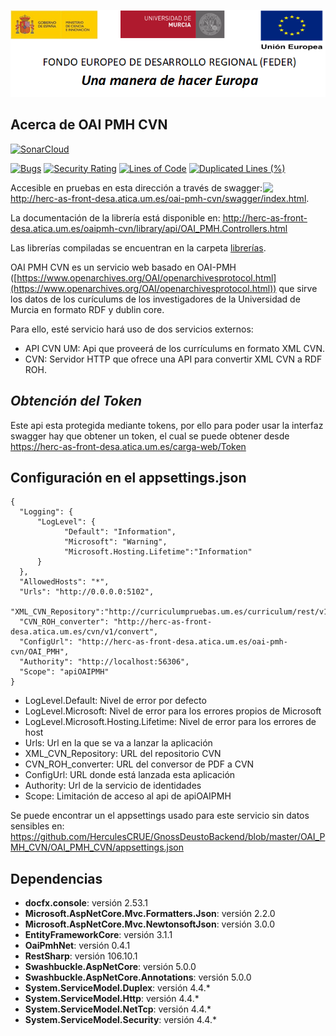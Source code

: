 ![](..//Docs/media/CabeceraDocumentosMD.png)

## Acerca de OAI PMH CVN

[![SonarCloud](https://sonarcloud.io/images/project_badges/sonarcloud-white.svg)](https://sonarcloud.io/dashboard?id=OAI_PMH_CVN)

[![Bugs](https://sonarcloud.io/api/project_badges/measure?project=OAI_PMH_CVN&metric=bugs)](https://sonarcloud.io/dashboard?id=OAI_PMH_CVN)
[![Security Rating](https://sonarcloud.io/api/project_badges/measure?project=OAI_PMH_CVN&metric=security_rating)](https://sonarcloud.io/dashboard?id=OAI_PMH_CVN)
[![Lines of Code](https://sonarcloud.io/api/project_badges/measure?project=OAI_PMH_CVN&metric=ncloc)](https://sonarcloud.io/dashboard?id=OAI_PMH_CVN)
[![Duplicated Lines (%)](https://sonarcloud.io/api/project_badges/measure?project=OAI_PMH_CVN&metric=duplicated_lines_density)](https://sonarcloud.io/dashboard?id=OAI_PMH_CVN)

[<img align="right" width="100px" src="https://dotnetfoundation.org/img/logo_big.svg" />](https://dotnetfoundation.org/projects?searchquery=IdentityServer&type=project)

Accesible en pruebas en esta dirección a través de swagger: http://herc-as-front-desa.atica.um.es/oai-pmh-cvn/swagger/index.html.

La documentación de la librería está disponible en: 
http://herc-as-front-desa.atica.um.es/oaipmh-cvn/library/api/OAI_PMH.Controllers.html

Las librerías compiladas se encuentran en la carpeta [librerías](https://github.com/HerculesCRUE/GnossDeustoBackend/tree/master/libraries).

OAI PMH CVN es un servicio web basado en OAI-PMH ([https://www.openarchives.org/OAI/openarchivesprotocol.html](https://www.openarchives.org/OAI/openarchivesprotocol.html)) que sirve los datos de los curículums de los investigadores de la Universidad de Murcia en formato RDF y dublin core.

Para ello, esté servicio hará uso de dos servicios externos:
 - API CVN UM: Api que proveerá de los currículums en formato XML CVN.
 - CVN: Servidor HTTP que ofrece una API para convertir XML CVN a RDF ROH.

*Obtención del Token*
-------------------------
Este api esta protegida mediante tokens, por ello para poder usar la interfaz swagger hay que obtener un token, el cual se puede obtener desde https://herc-as-front-desa.atica.um.es/carga-web/Token

## Configuración en el appsettings.json
    {
      "Logging": {
          "LogLevel": {
                "Default": "Information",
                "Microsoft": "Warning",
                "Microsoft.Hosting.Lifetime":"Information"
          }
      },
      "AllowedHosts": "*",
      "Urls": "http://0.0.0.0:5102",
      "XML_CVN_Repository":"http://curriculumpruebas.um.es/curriculum/rest/v1/auth/",
      "CVN_ROH_converter": "http://herc-as-front-desa.atica.um.es/cvn/v1/convert",
      "ConfigUrl": "http://herc-as-front-desa.atica.um.es/oai-pmh-cvn/OAI_PMH",
      "Authority": "http://localhost:56306",
      "Scope": "apiOAIPMH"
    }
 - LogLevel.Default: Nivel de error por defecto
 - LogLevel.Microsoft: Nivel de error para los errores propios de Microsoft
 - LogLevel.Microsoft.Hosting.Lifetime: Nivel de error para los errores de host
 - Urls: Url en la que se va a lanzar la aplicación
 - XML_CVN_Repository: URL del repositorio CVN
 - CVN_ROH_converter: URL del conversor de PDF a CVN
 - ConfigUrl: URL donde está lanzada esta aplicación
 - Authority: Url de la servicio de identidades
 - Scope: Limitación de acceso al api de apiOAIPMH
 
 Se puede encontrar un el appsettings usado para este servicio sin datos sensibles en: https://github.com/HerculesCRUE/GnossDeustoBackend/blob/master/OAI_PMH_CVN/OAI_PMH_CVN/appsettings.json

## Dependencias

- **docfx.console**: versión 2.53.1
- **Microsoft.AspNetCore.Mvc.Formatters.Json**: versión 2.2.0
- **Microsoft.AspNetCore.Mvc.NewtonsoftJson**: versión 3.0.0
- **EntityFrameworkCore**: versión 3.1.1
- **OaiPmhNet**: versión 0.4.1
- **RestSharp**: versión 106.10.1
- **Swashbuckle.AspNetCore**: versión 5.0.0
- **Swashbuckle.AspNetCore.Annotations**: versión 5.0.0
- **System.ServiceModel.Duplex**: versión 4.4.*
- **System.ServiceModel.Http**: versión 4.4.*
- **System.ServiceModel.NetTcp**: versión 4.4.*
- **System.ServiceModel.Security**: versión 4.4.*
